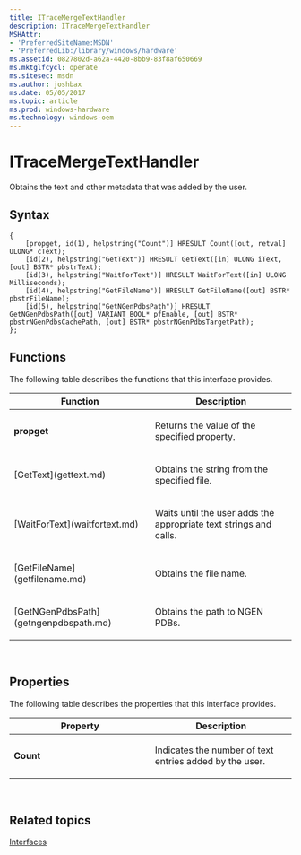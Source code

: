 ```yaml
---
title: ITraceMergeTextHandler
description: ITraceMergeTextHandler
MSHAttr:
- 'PreferredSiteName:MSDN'
- 'PreferredLib:/library/windows/hardware'
ms.assetid: 0827802d-a62a-4420-8bb9-83f8af650669
ms.mktglfcycl: operate
ms.sitesec: msdn
ms.author: joshbax
ms.date: 05/05/2017
ms.topic: article
ms.prod: windows-hardware
ms.technology: windows-oem
---
```


# ITraceMergeTextHandler


Obtains the text and other metadata that was added by the user.

## Syntax


```
{
    [propget, id(1), helpstring("Count")] HRESULT Count([out, retval] ULONG* cText);
    [id(2), helpstring("GetText")] HRESULT GetText([in] ULONG iText, [out] BSTR* pbstrText);
    [id(3), helpstring("WaitForText")] HRESULT WaitForText([in] ULONG Milliseconds);
    [id(4), helpstring("GetFileName")] HRESULT GetFileName([out] BSTR* pbstrFileName);
    [id(5), helpstring("GetNGenPdbsPath")] HRESULT GetNGenPdbsPath([out] VARIANT_BOOL* pfEnable, [out] BSTR* pbstrNGenPdbsCachePath, [out] BSTR* pbstrNGenPdbsTargetPath);
};
```

## Functions


The following table describes the functions that this interface provides.

<table>
<colgroup>
<col width="50%" />
<col width="50%" />
</colgroup>
<thead>
<tr class="header">
<th>Function</th>
<th>Description</th>
</tr>
</thead>
<tbody>
<tr class="odd">
<td><p><strong>propget</strong></p></td>
<td><p>Returns the value of the specified property.</p></td>
</tr>
<tr class="even">
<td><p>[GetText](gettext.md)</p></td>
<td><p>Obtains the string from the specified file.</p></td>
</tr>
<tr class="odd">
<td><p>[WaitForText](waitfortext.md)</p></td>
<td><p>Waits until the user adds the appropriate text strings and calls.</p></td>
</tr>
<tr class="even">
<td><p>[GetFileName](getfilename.md)</p></td>
<td><p>Obtains the file name.</p></td>
</tr>
<tr class="odd">
<td><p>[GetNGenPdbsPath](getngenpdbspath.md)</p></td>
<td><p>Obtains the path to NGEN PDBs.</p></td>
</tr>
</tbody>
</table>

 

## Properties


The following table describes the properties that this interface provides.

<table>
<colgroup>
<col width="50%" />
<col width="50%" />
</colgroup>
<thead>
<tr class="header">
<th>Property</th>
<th>Description</th>
</tr>
</thead>
<tbody>
<tr class="odd">
<td><p><strong>Count</strong></p></td>
<td><p>Indicates the number of text entries added by the user.</p></td>
</tr>
</tbody>
</table>

 

## Related topics


[Interfaces](interfaces-wprcontrol.md)

 

 







